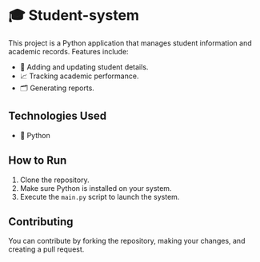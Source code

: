 # 🎓 Student-system

This project is a Python application that manages student information and academic records. Features include:

- 📝 Adding and updating student details.
- 📈 Tracking academic performance.
- 🗂️ Generating reports.

## Technologies Used
- 🐍 Python

## How to Run
1. Clone the repository.
2. Make sure Python is installed on your system.
3. Execute the `main.py` script to launch the system.

## Contributing
You can contribute by forking the repository, making your changes, and creating a pull request.
